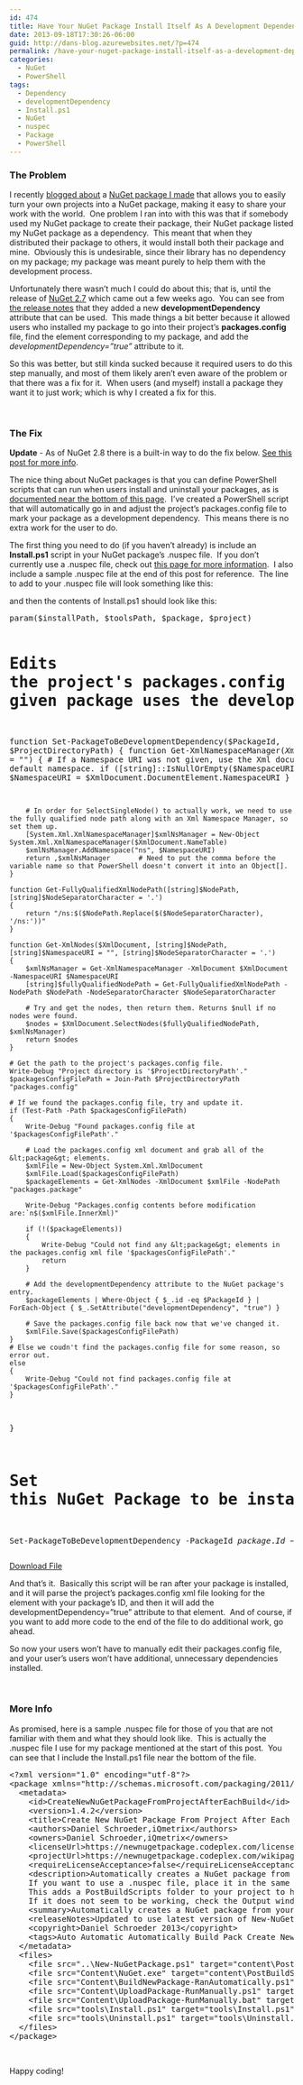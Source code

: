 ```yaml
---
id: 474
title: Have Your NuGet Package Install Itself As A Development Dependency
date: 2013-09-18T17:30:26-06:00
guid: http://dans-blog.azurewebsites.net/?p=474
permalink: /have-your-nuget-package-install-itself-as-a-development-dependency/
categories:
  - NuGet
  - PowerShell
tags:
  - Dependency
  - developmentDependency
  - Install.ps1
  - NuGet
  - nuspec
  - Package
  - PowerShell
---
```

### The Problem

I recently [blogged about](http://dans-blog.azurewebsites.net/automatically-create-your-projects-nuget-package-every-time-it-builds-via-nuget/) a [NuGet package I made](https://www.nuget.org/packages/CreateNewNuGetPackageFromProjectAfterEachBuild/) that allows you to easily turn your own projects into a NuGet package, making it easy to share your work with the world.  One problem I ran into with this was that if somebody used my NuGet package to create their package, their NuGet package listed my NuGet package as a dependency.  This meant that when they distributed their package to others, it would install both their package and mine.  Obviously this is undesirable, since their library has no dependency on my package; my package was meant purely to help them with the development process.

Unfortunately there wasn’t much I could do about this; that is, until the release of [NuGet 2.7](https://nuget.codeplex.com/) which came out a few weeks ago.  You can see from [the release notes](http://blog.nuget.org/20130814/nuget-2.7-release-candidate.html) that they added a new **developmentDependency** attribute that can be used.  This made things a bit better because it allowed users who installed my package to go into their project’s **packages.config** file, find the element corresponding to my package, and add the _developmentDependency=”true”_ attribute to it.

So this was better, but still kinda sucked because it required users to do this step manually, and most of them likely aren’t even aware of the problem or that there was a fix for it.  When users (and myself) install a package they want it to just work; which is why I created a fix for this.

&nbsp;

### The Fix

**Update** - As of NuGet 2.8 there is a built-in way to do the fix below. [See this post for more info](http://stackoverflow.com/a/24216882/602585).

The nice thing about NuGet packages is that you can define PowerShell scripts that can run when users install and uninstall your packages, as is [documented near the bottom of this page](http://docs.nuget.org/docs/creating-packages/creating-and-publishing-a-package).  I’ve created a PowerShell script that will automatically go in and adjust the project’s packages.config file to mark your package as a development dependency.  This means there is no extra work for the user to do.

The first thing you need to do (if you haven’t already) is include an **Install.ps1** script in your NuGet package’s .nuspec file.  If you don’t currently use a .nuspec file, check out [this page for more information](http://docs.nuget.org/docs/creating-packages/creating-and-publishing-a-package).  I also include a sample .nuspec file at the end of this post for reference.  The line to add to your .nuspec file will look something like this:

> <file src=&#8221;NuGetFiles\Install.ps1&#8243; target=&#8221;tools\Install.ps1&#8243; />

and then the contents of Install.ps1 should look like this:

<div class="wlWriterEditableSmartContent" id="scid:C89E2BDB-ADD3-4f7a-9810-1B7EACF446C1:3ef21848-5642-4285-83ad-0b5c23cbca0c" style="float: none; margin: 0px; display: inline; padding: 0px;">
  <pre class="brush: powershell; pad-line-numbers: true; title: ; notranslate" title="">
param($installPath, $toolsPath, $package, $project)

# Edits the project's packages.config file to make sure the reference to the given package uses the developmentDependency="true" attribute.
function Set-PackageToBeDevelopmentDependency($PackageId, $ProjectDirectoryPath)
{
    function Get-XmlNamespaceManager($XmlDocument, [string]$NamespaceURI = "")
    {
        # If a Namespace URI was not given, use the Xml document's default namespace.
	    if ([string]::IsNullOrEmpty($NamespaceURI)) { $NamespaceURI = $XmlDocument.DocumentElement.NamespaceURI }

	    # In order for SelectSingleNode() to actually work, we need to use the fully qualified node path along with an Xml Namespace Manager, so set them up.
	    [System.Xml.XmlNamespaceManager]$xmlNsManager = New-Object System.Xml.XmlNamespaceManager($XmlDocument.NameTable)
	    $xmlNsManager.AddNamespace("ns", $NamespaceURI)
        return ,$xmlNsManager		# Need to put the comma before the variable name so that PowerShell doesn't convert it into an Object[].
    }

    function Get-FullyQualifiedXmlNodePath([string]$NodePath, [string]$NodeSeparatorCharacter = '.')
    {
        return "/ns:$($NodePath.Replace($($NodeSeparatorCharacter), '/ns:'))"
    }

    function Get-XmlNodes($XmlDocument, [string]$NodePath, [string]$NamespaceURI = "", [string]$NodeSeparatorCharacter = '.')
    {
	    $xmlNsManager = Get-XmlNamespaceManager -XmlDocument $XmlDocument -NamespaceURI $NamespaceURI
	    [string]$fullyQualifiedNodePath = Get-FullyQualifiedXmlNodePath -NodePath $NodePath -NodeSeparatorCharacter $NodeSeparatorCharacter

	    # Try and get the nodes, then return them. Returns $null if no nodes were found.
	    $nodes = $XmlDocument.SelectNodes($fullyQualifiedNodePath, $xmlNsManager)
	    return $nodes
    }

    # Get the path to the project's packages.config file.
    Write-Debug "Project directory is '$ProjectDirectoryPath'."
    $packagesConfigFilePath = Join-Path $ProjectDirectoryPath "packages.config"

    # If we found the packages.config file, try and update it.
    if (Test-Path -Path $packagesConfigFilePath)
    {
        Write-Debug "Found packages.config file at '$packagesConfigFilePath'."

        # Load the packages.config xml document and grab all of the &lt;package&gt; elements.
        $xmlFile = New-Object System.Xml.XmlDocument
        $xmlFile.Load($packagesConfigFilePath)
        $packageElements = Get-XmlNodes -XmlDocument $xmlFile -NodePath "packages.package"

        Write-Debug "Packages.config contents before modification are:`n$($xmlFile.InnerXml)"

        if (!($packageElements))
        {
            Write-Debug "Could not find any &lt;package&gt; elements in the packages.config xml file '$packagesConfigFilePath'."
            return
        }

        # Add the developmentDependency attribute to the NuGet package's entry.
        $packageElements | Where-Object { $_.id -eq $PackageId } | ForEach-Object { $_.SetAttribute("developmentDependency", "true") }

        # Save the packages.config file back now that we've changed it.
        $xmlFile.Save($packagesConfigFilePath)
    }
    # Else we coudn't find the packages.config file for some reason, so error out.
    else
    {
        Write-Debug "Could not find packages.config file at '$packagesConfigFilePath'."
    }
}

# Set this NuGet Package to be installed as a Development Dependency.
Set-PackageToBeDevelopmentDependency -PackageId $package.Id -ProjectDirectoryPath ([System.IO.Directory]::GetParent($project.FullName))
</pre>
</div>

<div class="wlWriterEditableSmartContent" id="scid:fb3a1972-4489-4e52-abe7-25a00bb07fdf:c59cbb6d-6406-432e-8277-d43f188acaeb" style="float: none; margin: 0px; display: inline; padding: 0px;">
  <p>
    <a href="/assets/Posts/2013/09/Install.zip" target="_blank">Download File</a>
  </p>
</div>

And that’s it.  Basically this script will be ran after your package is installed, and it will parse the project’s packages.config xml file looking for the element with your package’s ID, and then it will add the developmentDependency=”true” attribute to that element.  And of course, if you want to add more code to the end of the file to do additional work, go ahead.

So now your users won’t have to manually edit their packages.config file, and your user’s users won’t have additional, unnecessary dependencies installed.

&nbsp;

### More Info

As promised, here is a sample .nuspec file for those of you that are not familiar with them and what they should look like.  This is actually the .nuspec file I use for my package mentioned at the start of this post.  You can see that I include the Install.ps1 file near the bottom of the file.

<div class="wlWriterEditableSmartContent" id="scid:C89E2BDB-ADD3-4f7a-9810-1B7EACF446C1:79e24873-4c96-40f7-8bed-e1937aba585e" style="float: none; margin: 0px; display: inline; padding: 0px;">
  <pre class="brush: xml; title: ; notranslate" title="">
&lt;?xml version="1.0" encoding="utf-8"?&gt;
&lt;package xmlns="http://schemas.microsoft.com/packaging/2011/08/nuspec.xsd"&gt;
  &lt;metadata&gt;
    &lt;id&gt;CreateNewNuGetPackageFromProjectAfterEachBuild&lt;/id&gt;
    &lt;version&gt;1.4.2&lt;/version&gt;
    &lt;title&gt;Create New NuGet Package From Project After Each Build&lt;/title&gt;
    &lt;authors&gt;Daniel Schroeder,iQmetrix&lt;/authors&gt;
    &lt;owners&gt;Daniel Schroeder,iQmetrix&lt;/owners&gt;
    &lt;licenseUrl&gt;https://newnugetpackage.codeplex.com/license&lt;/licenseUrl&gt;
    &lt;projectUrl&gt;https://newnugetpackage.codeplex.com/wikipage?title=NuGet%20Package%20To%20Create%20A%20NuGet%20Package%20From%20Your%20Project%20After%20Every%20Build&lt;/projectUrl&gt;
    &lt;requireLicenseAcceptance&gt;false&lt;/requireLicenseAcceptance&gt;
    &lt;description&gt;Automatically creates a NuGet package from your project each time it builds. The NuGet package is placed in the project's output directory.
	If you want to use a .nuspec file, place it in the same directory as the project's project file (e.g. .csproj, .vbproj, .fsproj).
	This adds a PostBuildScripts folder to your project to house the PowerShell script that is called from the project's Post-Build event to create the NuGet package.
	If it does not seem to be working, check the Output window for any errors that may have occurred.&lt;/description&gt;
    &lt;summary&gt;Automatically creates a NuGet package from your project each time it builds.&lt;/summary&gt;
    &lt;releaseNotes&gt;Updated to use latest version of New-NuGetPackage.ps1.&lt;/releaseNotes&gt;
    &lt;copyright&gt;Daniel Schroeder 2013&lt;/copyright&gt;
    &lt;tags&gt;Auto Automatic Automatically Build Pack Create New NuGet Package From Project After Each Build On PowerShell Power Shell .nupkg new nuget package NewNuGetPackage New-NuGetPackage&lt;/tags&gt;
  &lt;/metadata&gt;
  &lt;files&gt;
    &lt;file src="..\New-NuGetPackage.ps1" target="content\PostBuildScripts\New-NuGetPackage.ps1" /&gt;
    &lt;file src="Content\NuGet.exe" target="content\PostBuildScripts\NuGet.exe" /&gt;
    &lt;file src="Content\BuildNewPackage-RanAutomatically.ps1" target="content\PostBuildScripts\BuildNewPackage-RanAutomatically.ps1" /&gt;
    &lt;file src="Content\UploadPackage-RunManually.ps1" target="content\PostBuildScripts\UploadPackage-RunManually.ps1" /&gt;
    &lt;file src="Content\UploadPackage-RunManually.bat" target="content\PostBuildScripts\UploadPackage-RunManually.bat" /&gt;
    &lt;file src="tools\Install.ps1" target="tools\Install.ps1" /&gt;
    &lt;file src="tools\Uninstall.ps1" target="tools\Uninstall.ps1" /&gt;
  &lt;/files&gt;
&lt;/package&gt;
</pre>
</div>

&nbsp;

Happy coding!
